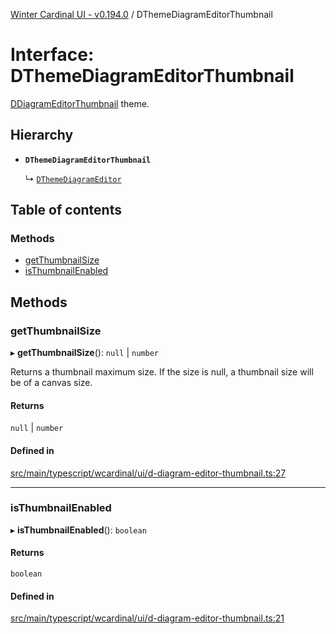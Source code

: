 [Winter Cardinal UI - v0.194.0](../index.md) / DThemeDiagramEditorThumbnail

# Interface: DThemeDiagramEditorThumbnail

[DDiagramEditorThumbnail](../classes/DDiagramEditorThumbnail.md) theme.

## Hierarchy

- **`DThemeDiagramEditorThumbnail`**

  ↳ [`DThemeDiagramEditor`](DThemeDiagramEditor.md)

## Table of contents

### Methods

- [getThumbnailSize](DThemeDiagramEditorThumbnail.md#getthumbnailsize)
- [isThumbnailEnabled](DThemeDiagramEditorThumbnail.md#isthumbnailenabled)

## Methods

### getThumbnailSize

▸ **getThumbnailSize**(): ``null`` \| `number`

Returns a thumbnail maximum size.
If the size is null, a thumbnail size will be of a canvas size.

#### Returns

``null`` \| `number`

#### Defined in

[src/main/typescript/wcardinal/ui/d-diagram-editor-thumbnail.ts:27](https://github.com/winter-cardinal/winter-cardinal-ui/blob/v0.194.0/src/main/typescript/wcardinal/ui/d-diagram-editor-thumbnail.ts#L27)

___

### isThumbnailEnabled

▸ **isThumbnailEnabled**(): `boolean`

#### Returns

`boolean`

#### Defined in

[src/main/typescript/wcardinal/ui/d-diagram-editor-thumbnail.ts:21](https://github.com/winter-cardinal/winter-cardinal-ui/blob/v0.194.0/src/main/typescript/wcardinal/ui/d-diagram-editor-thumbnail.ts#L21)

